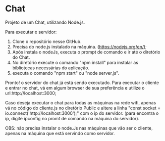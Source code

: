# Chat
Projeto de um Chat, utilizando Node.js.

Para executar o servidor:
1. Clone o repositório nesse GitHub.
2. Precisa do node.js instalado na máquina. (https://nodejs.org/en/);
3. Após instala o nodeJs, executa o prompt de comando e ir até o diretório do Chat.
4. No diretório execute o comando "npm install" para instalar as bibliotecas necessárias do aplicação.
5. executa o comando "npm start" ou "node server.js".

Pronto! o servidor do chat já está sendo executado.
Para executar o cliente e entrar no chat, vá em algum browser de sua preferência e utilize o url:http://localhost:3000;

Caso deseja executar o chat para todas as máquinas na rede wifi, apenas vá no código do cliente.js no diretório Public e altere a linha "const socket = io.connect('http://localhost:3000');" com o ip do servidor. (para encontra o ip, digite ipconfig no promt de comando na máquina do servidor).  

OBS: não precisa instalar o node.Js nas máquinas que vão ser o cliente, apenas na máquina que está servindo como servidor.
